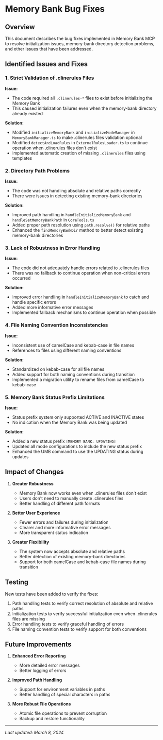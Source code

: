 # Memory Bank Bug Fixes

## Overview

This document describes the bug fixes implemented in Memory Bank MCP to resolve initialization issues, memory-bank directory detection problems, and other issues that have been addressed.

## Identified Issues and Fixes

### 1. Strict Validation of .clinerules Files

**Issue:**

- The code required all `.clinerules-*` files to exist before initializing the Memory Bank
- This caused initialization failures even when the memory-bank directory already existed

**Solution:**

- Modified `initializeMemoryBank` and `initializeModeManager` in `MemoryBankManager.ts` to make .clinerules files validation optional
- Modified `detectAndLoadRules` in `ExternalRulesLoader.ts` to continue operation when .clinerules files don't exist
- Implemented automatic creation of missing `.clinerules` files using templates

### 2. Directory Path Problems

**Issue:**

- The code was not handling absolute and relative paths correctly
- There were issues in detecting existing memory-bank directories

**Solution:**

- Improved path handling in `handleInitializeMemoryBank` and `handleSetMemoryBankPath` in `CoreTools.ts`
- Added proper path resolution using `path.resolve()` for relative paths
- Enhanced the `findMemoryBankDir` method to better detect existing memory-bank directories

### 3. Lack of Robustness in Error Handling

**Issue:**

- The code did not adequately handle errors related to .clinerules files
- There was no fallback to continue operation when non-critical errors occurred

**Solution:**

- Improved error handling in `handleInitializeMemoryBank` to catch and handle specific errors
- Added more informative error messages
- Implemented fallback mechanisms to continue operation when possible

### 4. File Naming Convention Inconsistencies

**Issue:**

- Inconsistent use of camelCase and kebab-case in file names
- References to files using different naming conventions

**Solution:**

- Standardized on kebab-case for all file names
- Added support for both naming conventions during transition
- Implemented a migration utility to rename files from camelCase to kebab-case

### 5. Memory Bank Status Prefix Limitations

**Issue:**

- Status prefix system only supported ACTIVE and INACTIVE states
- No indication when the Memory Bank was being updated

**Solution:**

- Added a new status prefix `[MEMORY BANK: UPDATING]`
- Updated all mode configurations to include the new status prefix
- Enhanced the UMB command to use the UPDATING status during updates

## Impact of Changes

1. **Greater Robustness**

   - Memory Bank now works even when .clinerules files don't exist
   - Users don't need to manually create .clinerules files
   - Better handling of different path formats

2. **Better User Experience**

   - Fewer errors and failures during initialization
   - Clearer and more informative error messages
   - More transparent status indication

3. **Greater Flexibility**
   - The system now accepts absolute and relative paths
   - Better detection of existing memory-bank directories
   - Support for both camelCase and kebab-case file names during transition

## Testing

New tests have been added to verify the fixes:

1. Path handling tests to verify correct resolution of absolute and relative paths
2. Initialization tests to verify successful initialization even when .clinerules files are missing
3. Error handling tests to verify graceful handling of errors
4. File naming convention tests to verify support for both conventions

## Future Improvements

1. **Enhanced Error Reporting**

   - More detailed error messages
   - Better logging of errors

2. **Improved Path Handling**

   - Support for environment variables in paths
   - Better handling of special characters in paths

3. **More Robust File Operations**
   - Atomic file operations to prevent corruption
   - Backup and restore functionality

---

_Last updated: March 8, 2024_
